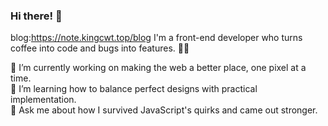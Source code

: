 ### Hi there! 👋
blog:https://note.kingcwt.top/blog
I'm a front-end developer who turns coffee into code and bugs into features. 🚀✨    

🔭 I’m currently working on making the web a better place, one pixel at a time.   
🌱 I’m learning how to balance perfect designs with practical implementation.    
💬 Ask me about how I survived JavaScript's quirks and came out stronger.    

<!--
**kingcwt/kingcwt** is a ✨ _special_ ✨ repository because its `README.md` (this file) appears on your GitHub profile.

Here are some ideas to get you started:

- 🔭 I’m currently working on ...
- 🌱 I’m currently learning ...
- 👯 I’m looking to collaborate on ...
- 🤔 I’m looking for help with ...
- 💬 Ask me about ...
- 📫 How to reach me: ...
- 😄 Pronouns: ...
- ⚡ Fun fact: ...
-->
